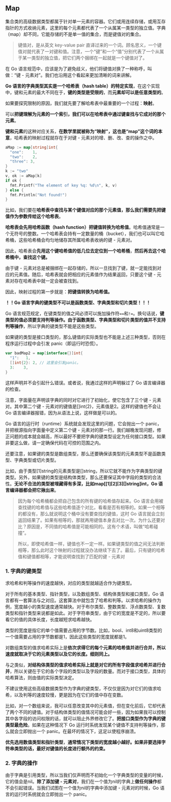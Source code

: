 ## Map

集合类的高级数据类型都属于针对单一元素的容器。它们或用连续存储，或用互存指针的方式收纳元素，这里的每个元素都代表了一个从属某一类型的独立值。字典（map）却不同，它能存储的不是单一值的集合，而是键值对的集合。

> 键值对，是从英文 key-value pair 直译过来的一个词。顾名思义，一个键值对就代表了一对键和值。注意，一个“键”和一个“值”分别代表了一个从属于某一类型的独立值，把它们两个捆绑在一起就是一个键值对了。

在 Go 语言规范中，应该是为了避免歧义，他们将键值对换了一种称呼，叫做：“键 - 元素对”。我们也沿用这个看起来更加清晰的词来讲解。

**Go 语言的字典类型其实是一个哈希表（hash table）的特定实现**，在这个实现中，键和元素的最大不同在于，**键的类型是受限的**，而**元素却可以是任意类型的**。

如果要探究限制的原因，我们就先要了解哈希表中最重要的一个过程：**映射**。

可以**把键理解为元素的一个索引，我们可以在哈希表中通过键查找与它成对的那个元素**。

**键和元素**的这种对应关系，**在数学里就被称为“映射”，这也是“map”这个词的本意**，哈希表的映射过程就存在于对键 - 元素对的增、删、改、查的操作之中。

```go
aMap := map[string]int{
  "one":    1,
  "two":    2,
  "three": 3,
}
k := "two"
v, ok := aMap[k]
if ok {
  fmt.Printf("The element of key %q: %d\n", k, v)
} else {
  fmt.Println("Not found!")
}
```

比如，我们要在**哈希表中查找与某个键值对应的那个元素值，那么我们需要先把键值作为参数传给这个哈希表**。

**哈希表会先用哈希函数（hash function）把键值转换为哈希值**。哈希值通常是一个无符号的整数。一个哈希表会持有一定数量的桶（bucket），我们也可以叫它哈希桶，这些哈希桶会均匀地储存其所属哈希表收纳的键 - 元素对。

因此，哈希表会**先用这个键哈希值的低几位去定位到一个哈希桶**，**然后再去这个哈希桶中，查找这个键。**

由于键 - 元素对总是被捆绑在一起存储的，所以一旦找到了键，就一定能找到对应的元素值。随后，哈希表就会把相应的元素值作为结果返回，只要这个键 - 元素对存在哈希表中就一定会被查找到。

因此，映射过程的第一步就是：**把键值转换为哈希值。**

**！！Go 语言字典的键类型不可以是函数类型、字典类型和切片类型！！！**

Go 语言规范规定，在键类型的值之间必须可以施加操作符`==`和`!=`。换句话说，**键类型的值必须要支持判等操作。**由于**函数类型、字典类型和切片类型的值并不支持判等操作**，所以字典的键类型不能是这些类型。

如果键的类型是接口类型的，那么键值的实际类型也不能是上述三种类型，否则在程序运行过程中会引发 panic（即运行时恐慌）。

```go
var badMap2 = map[interface{}]int{
  "1":   1,
  []int{2}: 2, // 这里会引发panic。
  3:    3,
}
```

这样声明并不会引起什么错误。或者说，我通过这样的声明躲过了 Go 语言编译器的检查。

注意，字面量在声明该字典的同时对它进行了初始化，使它包含了三个键 - 元素对。其中第二个键 - 元素对的键值是[]int{2}，元素值是2。这样的键值也不会让 Go 语言编译器报错，因为从语法上说，这样做是可以的。

Go 语言的运行时（runtime）系统就会发现这里的问题，它会抛出一个 panic，并把根源指向字面量中定义第二个键 - 元素对的那一行。我们越晚发现问题，修正问题的成本就会越高，所以最好不要把字典的键类型设定为任何接口类型。如果非要这么做，请一定确保代码在可控的范围之内。

还要注意，如果键的类型是数组类型，那么还要确保该类型的元素类型不是函数类型、字典类型或切片类型。

比如，由于类型[1]string的元素类型是[]string，所以它就不能作为字典类型的键类型。另外，如果键的类型是结构体类型，那么还要保证其中字段的类型的合法性。**无论不合法的类型被埋藏得有多深，比如map[\[1]\[2]\[3][]string]int，Go 语言编译器都会把它揪出来**。

> 因为每个哈希桶都会把自己包含的所有键的哈希值存起来。Go 语言会用被查找键的哈希值与这些哈希值逐个对比，看看是否有相等的。如果一个相等的都没有，那么就说明这个桶中没有要查找的键值，这时 Go 语言就会立刻返回结果了。如果有相等的，那就再用键值本身去对比一次。为什么还要对比？原因是，不同值的哈希值是可能相同的。这有个术语，叫做“哈希碰撞”。
>
> 所以，即使哈希值一样，键值也不一定一样。如果键类型的值之间无法判断相等，那么此时这个映射的过程就没办法继续下去了。最后，只有键的哈希值和键值都相等，才能说明查找到了匹配的键 - 元素对

### 1. 字典的键类型

求哈希和判等操作的速度越快，对应的类型就越适合作为键类型。

对于所有的基本类型、指针类型，以及数组类型、结构体类型和接口类型，Go 语言都有一套算法与之对应。这套算法中就包含了哈希和判等。以求哈希的操作为例，宽度越小的类型速度通常越快。对于布尔类型、整数类型、浮点数类型、复数类型和指针类型来说都是如此。对于字符串类型，由于它的宽度是不定的，所以要看它的值的具体长度，长度越短求哈希越快。

类型的宽度是指它的单个值需要占用的字节数。比如，bool、int8和uint8类型的一个值需要占用的字节数都是1，因此这些类型的宽度就都是1。

对数组类型的值求哈希实际上是**依次求得它的每个元素的哈希值并进行合并，所以速度就取决于它的元素类型以及它的长度。细则同上。**

与之类似，**对结构体类型的值求哈希实际上就是对它的所有字段值求哈希并进行合并**，所以关键在于它的各个字段的类型以及字段的数量。而对于接口类型，具体的哈希算法，则由值的实际类型决定。

不建议使用这些高级数据类型作为字典的键类型，不仅仅是因为对它们的值求哈希，以及判等的速度较慢，更是因为在它们的值中存在变数。

比如，对一个数组来说，我可以任意改变其中的元素值，但在变化前后，它却代表了两个不同的键值。对于结构体类型的值情况可能会好一些，因为如果我可以控制其中各字段的访问权限的话，就可以阻止外界修改它了。**把接口类型作为字典的键类型最危险**。如果在这种情况下 Go 运行时系统发现某个键值不支持判等操作，那么就会立即抛出一个 panic。在最坏的情况下，这足以使程序崩溃。

**优先选用数值类型和指针类型**，**通常情况下类型的宽度越小越好。如果非要选择字符串类型的话，最好对键值的长度进行额外的约束。**

### 2. 字典的操作

由于字典是引用类型，所以当我们仅声明而不初始化一个字典类型的变量的时候，它的值会是nil。**除了添加键 - 元素对**，我们在一个值为nil的字典上**做任何操作**都不会引起错误。当我们试图在一个值为nil的字典中添加键 - 元素对的时候，Go 语言的运行时系统就会立即抛出一个 panic。
